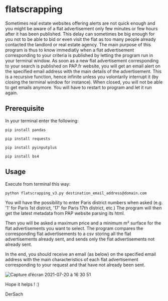 # flatscrapping
Sometimes real estate websites offering alerts are not quick enough and you might be aware of a flat advertisement only few minutes or few hours after it has been published. This delay can sometimes be big enough for you not to be able to bid or even visit the flat as too many people already contacted the landlord or real estate agency.
The main purpose of this program is thus to know immediatly when a flat advertisement corresponding to your criteria is published by letting the program run in your terminal window. As soon as a new flat advertisement corresponding to your search is published on PAP.fr website, you will get an email alert on the specified email address with the main details of the advertisement.
This is a recursive function, hence infinite unless you volontarily interrupt it (by closing the terminal window for instance). When closed, you will not be able to get emails anymore. You will have to restart to program and let it run again.

## **Prerequisite**

In your terminal enter the following:

`pip install pandas`

`pip install requests`

`pip install pyinputplus`

`pip install bs4`

## **Usage**

Execute from terminal this way:

`python flatscrapping_v3.py destination_email_address@domain.com`

You will have the possibility to enter Paris district numbers when asked (e.g. '1' for Paris 1st district, '17' for Paris 17th district, etc.)
The program will then get the latest metadata from PAP website parsing its html.

Then you will be asked a maximum price and a minimum m² surface for the flat advertisements you want to select. The program compares the corresponding flat advertisements to a csv storing all the flat advertisements already sent, and sends only the flat advertisements not already sent.

In the end, you should receive an email (as below) on the specified email address with the main characteristics of each flat advertisement corresponding to your request and that have not already been sent.

![Capture d’écran 2021-07-20 à 16 30 51](https://user-images.githubusercontent.com/78410163/126343066-c1a1bd10-39a6-4d45-9fc9-36b4f52d58eb.png)

Hope it helps ! :)

DerSach
